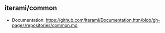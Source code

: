 iterami/common
--------------

* Documentation: https://github.com/iterami/Documentation.htm/blob/gh-pages/repositories/common.md
